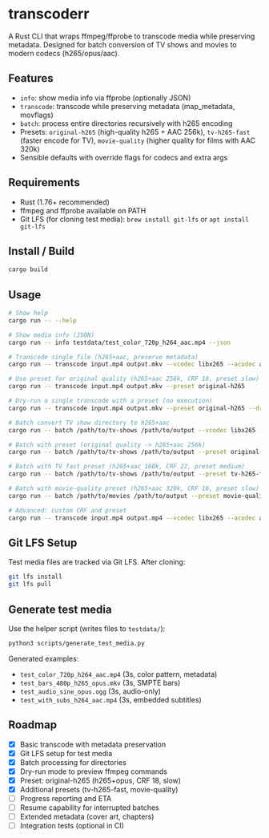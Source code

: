 <!-- file: README.md -->
<!-- version: 0.6.0 -->
<!-- guid: 0a1b2c3d-4e5f-6789-abcd-ef0123456789 -->

# transcoderr

A Rust CLI that wraps ffmpeg/ffprobe to transcode media while preserving metadata. Designed for batch conversion of TV shows and movies to modern codecs (h265/opus/aac).

## Features

- `info`: show media info via ffprobe (optionally JSON)
- `transcode`: transcode while preserving metadata (map_metadata, movflags)
- `batch`: process entire directories recursively with h265 encoding
- Presets: `original-h265` (high-quality h265 + AAC 256k), `tv-h265-fast` (faster encode for TV), `movie-quality` (higher quality for films with AAC 320k)
- Sensible defaults with override flags for codecs and extra args

## Requirements

- Rust (1.76+ recommended)
- ffmpeg and ffprobe available on PATH
- Git LFS (for cloning test media): `brew install git-lfs` or `apt install git-lfs`

## Install / Build

```bash
cargo build
```

## Usage

```bash
# Show help
cargo run -- --help

# Show media info (JSON)
cargo run -- info testdata/test_color_720p_h264_aac.mp4 --json

# Transcode single file (h265+aac, preserve metadata)
cargo run -- transcode input.mp4 output.mkv --vcodec libx265 --acodec aac

# Use preset for original quality (h265+aac 256k, CRF 18, preset slow)
cargo run -- transcode input.mp4 output.mkv --preset original-h265

# Dry-run a single transcode with a preset (no execution)
cargo run -- transcode input.mp4 output.mkv --preset original-h265 --dry-run

# Batch convert TV show directory to h265+aac
cargo run -- batch /path/to/tv-shows /path/to/output --vcodec libx265 --acodec aac --ext mkv

# Batch with preset (original quality -> h265+aac 256k)
cargo run -- batch /path/to/tv-shows /path/to/output --preset original-h265 --ext mkv

# Batch with TV fast preset (h265+aac 160k, CRF 22, preset medium)
cargo run -- batch /path/to/tv-shows /path/to/output --preset tv-h265-fast --ext mkv --dry-run

# Batch with movie-quality preset (h265+aac 320k, CRF 16, preset slow)
cargo run -- batch /path/to/movies /path/to/output --preset movie-quality --ext mkv

# Advanced: custom CRF and preset
cargo run -- transcode input.mp4 output.mp4 --vcodec libx265 --acodec aac --extra -crf 28 -preset medium
```

## Git LFS Setup

Test media files are tracked via Git LFS. After cloning:

```bash
git lfs install
git lfs pull
```

## Generate test media

Use the helper script (writes files to `testdata/`):

```bash
python3 scripts/generate_test_media.py
```

Generated examples:

- `test_color_720p_h264_aac.mp4` (3s, color pattern, metadata)
- `test_bars_480p_h265_opus.mkv` (3s, SMPTE bars)
- `test_audio_sine_opus.ogg` (3s, audio-only)
- `test_with_subs_h264_aac.mp4` (3s, embedded subtitles)


## Roadmap

- [x] Basic transcode with metadata preservation
- [x] Git LFS setup for test media
- [x] Batch processing for directories
- [x] Dry-run mode to preview ffmpeg commands
- [x] Preset: original-h265 (h265+opus, CRF 18, slow)
- [x] Additional presets (tv-h265-fast, movie-quality)
- [ ] Progress reporting and ETA
- [ ] Resume capability for interrupted batches
- [ ] Extended metadata (cover art, chapters)
- [ ] Integration tests (optional in CI)
